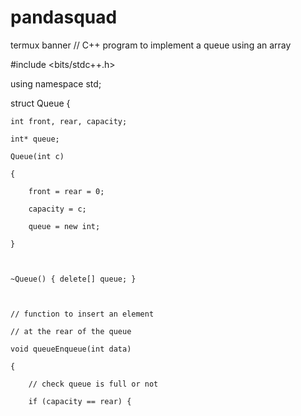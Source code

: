 # pandasquad
termux banner
// C++ program to implement a queue using an array

#include <bits/stdc++.h>

using namespace std;

 

struct Queue {

    int front, rear, capacity;

    int* queue;

    Queue(int c)

    {

        front = rear = 0;

        capacity = c;

        queue = new int;

    }

 

    ~Queue() { delete[] queue; }

 

    // function to insert an element

    // at the rear of the queue

    void queueEnqueue(int data)

    {

        // check queue is full or not

        if (capacity == rear) {
